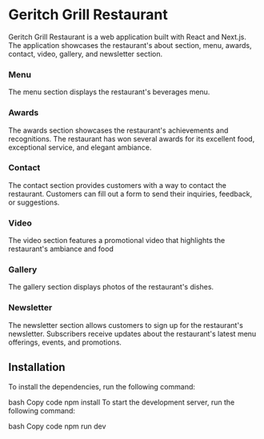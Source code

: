 # Geritch Grill Restaurant

Geritch Grill Restaurant is a web application built with React and Next.js. The application showcases the restaurant's about section, menu, awards, contact, video, gallery, and newsletter section.



### Menu

The menu section displays the restaurant's beverages menu.

### Awards

The awards section showcases the restaurant's achievements and recognitions. The restaurant has won several awards for its excellent food, exceptional service, and elegant ambiance.

### Contact

The contact section provides customers with a way to contact the restaurant. Customers can fill out a form to send their inquiries, feedback, or suggestions.

### Video

The video section features a promotional video that highlights the restaurant's ambiance and food

### Gallery

The gallery section displays photos of the restaurant's dishes.

### Newsletter

The newsletter section allows customers to sign up for the restaurant's newsletter. Subscribers receive updates about the restaurant's latest menu offerings, events, and promotions.

## Installation

To install the dependencies, run the following command:

bash
Copy code
npm install
To start the development server, run the following command:

bash
Copy code
npm run dev

